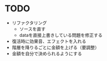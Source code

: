 # TODO

- リファクタリング
  - ソースを直す
  - dataを直接上書きしている問題を修正する
- 復活時に効果音、エフェクトを入れる
- 階層を降りるごとに金額を上げる（要調整）
- 金額を自分で決められるようにする
